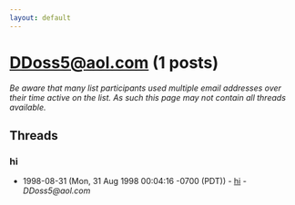 ```yaml
---
layout: default
---
```


# DDoss5@aol.com (1 posts)

_Be aware that many list participants used multiple email addresses over their time active on the list. As such this page may not contain all threads available._

## Threads

### hi
+ 1998-08-31 (Mon, 31 Aug 1998 00:04:16 -0700 (PDT)) - [hi](/archive/1998/08/e07d454526d097998cea58f3caabddf23aa16dec9e86d0e39377700e2022e18f) - _DDoss5@aol.com_


